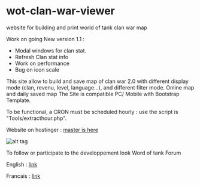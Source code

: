 # wot-clan-war-viewer
website for building and print world of tank clan war map



Work  on going New version 1.1 :
- Modal windows for clan stat.
- Refresh Clan stat info
- Work on performance 
- Bug on icon scale


This site allow to build and save map of clan war 2.0 with different display mode (clan, revenu, level, language...), and different filter mode.
Online map and daily saved map 
The Site is compatible PC/ Mobile with Bootstrap Template.

To be functional, a CRON must be scheduled hourly : use the script is "Tools/extracthour.php".

Website on hostinger : [ master is here ](http://wotclanwar2.16mb.com/)


![alt tag](http://tof.canardpc.com/preview2/97f1cc8a-cea1-47ae-a21c-8b7007c69af1.jpg)

To follow or participate to the developpement look Word of tank Forum

English : [ link ](http://forum.worldoftanks.eu/index.php?/topic/565385-cw20-viewer-website/)

Francais : [ link ](http://forum.worldoftanks.eu/index.php?/topic/510466-cw-20-interface/)
